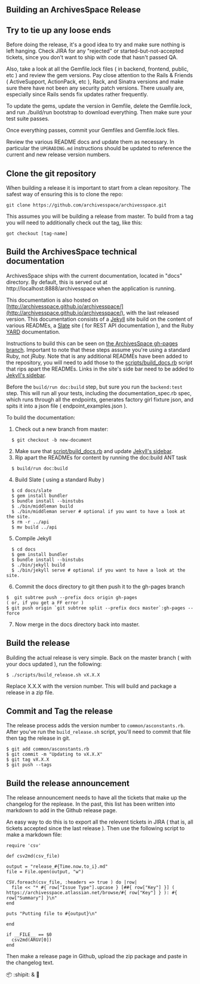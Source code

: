 Building an ArchivesSpace Release
-------------------------------------------------------------

## Try to tie up any loose ends

Before doing the release, it's a good idea to try and make sure nothing is left
hanging. Check JIRA for any "rejected" or started-but-not-accepted tickets,
since you don't want to ship with code that hasn't passed QA. 

Also, take a look at all the Gemfile.lock files ( in backend, frontend, public,
etc ) and review the gem versions. Pay close attention to the Rails & Friends
( ActiveSupport, ActionPack, etc ), Rack, and Sinatra versions and make sure
there have not been any security patch versions. There usually are, especially
since Rails sends fix updates rather frequently. 

To update the gems, update the version in Gemfile, delete the Gemfile.lock, and
run ./build/run bootstrap to download everything. Then make sure your test
suite passes. 

Once everything passes, commit your Gemfiles and Gemfile.lock files.

Review the various README docs and update them as necessary. In particular the 
`UPGRADING.md` instructions should be updated to reference the current and new 
release version numbers.

## Clone the git repository

When building a release it is important to start from a clean repository. The safest
way of ensuring this is to clone the repo:

    git clone https://github.com/archivesspace/archivesspace.git

This assumes you will be building a release from master. To build from a tag you will
need to additionally check out the tag, like this:

    got checkout [tag-name]

## Build the ArchivesSpace technical documentation

ArchivesSpace ships with the current documentation, located in "docs"
directory. By default, this is served out at
http://localhost:8888/archivesspace when the application is running.

This documentation is also hosted on [http://archivesspace.github.io/archivesspace/](http://archivesspace.github.io/archivesspace/),
with the last released version. This documentation consists of a [Jekyll](http://jekyllrb.com/) site
build on the content of various READMEs, a [Slate](https://github.com/tripit/slate) site ( for REST API
documentation ), and the Ruby [YARD](http://yardoc.org/) documentation. 

Instructions to build this can be seen on [the ArchivesSpace gh-pages branch](https://github.com/archivesspace/archivesspace/tree/gh-pages).
Important to note that these steps assume you're using a standard Ruby, not
jRuby. Note that is any additional READMEs have been added to the repository, you will
need to add those to the [scripts/build_docs.rb](https://github.com/archivesspace/archivesspace/tree/master/scripts)
script that rips apart the READMEs. Links in the site's side bar need to be
added to [Jekyll's
sidebar](https://github.com/archivesspace/archivesspace/blob/master/docs/_includes/sidebar.html).

Before the `build/run doc:build` step, but sure you run the `backend:test` step. This will run all your tests, including the documentation_spec.rb spec, which runs through all the endpoints, generates factory girl fixture json, and spits it into a json file ( endpoint_examples.json ).

To build the documentation:

1. Check out a new branch from master:

```
  $ git checkout -b new-document
```

2. Make sure that [script/build_docs.rb](https://github.com/archivesspace/archivesspace/blob/master/scripts/build_docs.rb#L7-L8) and update [Jekyll's sidebar](https://github.com/archivesspace/archivesspace/blob/master/docs/_includes/sidebar.html).
3. Rip apart the READMEs for content by running the doc:build ANT task

```
  $ build/run doc:build
```

4. Build Slate ( using a standard Ruby )

```
  $ cd docs/slate 
  $ gem install bundler 
  $ bundle install --binstubs
  $ ./bin/middleman build
  $ ./bin/middleman server # optional if you want to have a look at the site.
  $ rm -r ../api
  $ mv build ../api
```

5. Compile Jekyll

```
  $ cd docs
  $ gem install bundler 
  $ bundle install --binstubs
  $ ./bin/jekyll build
  $ ./bin/jekyll serve # optional if you want to have a look at the site. 
```

6. Commit the docs directory to git then push it to the gh-pages branch

```
$  git subtree push --prefix docs origin gh-pages
( or, if you get a FF error )
$ git push origin `git subtree split --prefix docs master`:gh-pages --force
```

7. Now merge in the docs directory back into master.

## Build the release

Building the actual release is very simple. Back on the master branch ( with
your docs updated ), run the following:

```
$ ./scripts/build_release.sh vX.X.X
```

Replace X.X.X with the version number. This will build and package a release in
a zip file. 

## Commit and Tag the release

The release process adds the version number to
`common/asconstants.rb`.  After you've run the `build_release.sh`
script, you'll need to commit that file then tag the release in git.

```
$ git add common/asconstants.rb
$ git commit -m "Updating to vX.X.X"
$ git tag vX.X.X
$ git push --tags
```

## Build the release announcement

The release announcement needs to have all the tickets that make up the
changelog for the replease. In the past, this list has been written into
markdown to add in the Github release page. 

An easy way to do this is to export all the relevent tickets in JIRA ( that is,
all tickets accepted since the last release  ). Then use the following script
to make a markdown file:

```
require 'csv'

def csv2md(csv_file)

output = "release_#{Time.now.to_i}.md"
file = File.open(output, "w")

CSV.foreach(csv_file, :headers => true ) do |row|
  file << "* #{ row["Issue Type"].upcase } [##{ row["Key"] }] ( https://archivesspace.atlassian.net/browse/#{ row["Key"] } ): #{ row["Summary"] }\n"
end

puts "Putting file to #{output}\n" 

end

if __FILE__ == $0
  csv2md(ARGV[0])
end

```

Then make a release page in Github, upload the zip package and paste in the changelog text. 

:package: :shipit: & :pray:  
